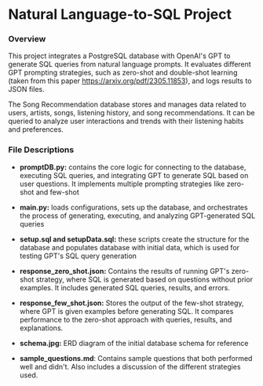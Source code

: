 # Natural Language-to-SQL Project

### Overview
This project integrates a PostgreSQL database with OpenAI's GPT to generate SQL queries from natural language prompts. It evaluates different GPT prompting strategies, such as zero-shot and double-shot learning (taken from this paper https://arxiv.org/pdf/2305.11853), and logs results to JSON files.

The Song Recommendation database stores and manages data related to users, artists, songs, listening history, and song recommendations. It can be queried to analyze user interactions and trends with their listening habits and preferences.

### File Descriptions
- **promptDB.py:** contains the core logic for connecting to the database, executing SQL queries, and integrating GPT to generate SQL based on user questions. It implements multiple prompting strategies like zero-shot and few-shot

- **main.py:** loads configurations, sets up the database, and orchestrates the process of generating, executing, and analyzing GPT-generated SQL queries

- **setup.sql and setupData.sql:** these scripts create the structure for the database and populates database with initial data, which is used for testing GPT's SQL query generation

- **response_zero_shot.json:** Contains the results of running GPT's zero-shot strategy, where SQL is generated based on questions without prior examples. It includes generated SQL queries, results, and errors.

- **response_few_shot.json:** Stores the output of the few-shot strategy, where GPT is given examples before generating SQL. It compares performance to the zero-shot approach with queries, results, and explanations.

- **schema.jpg:** ERD diagram of the initial database schema for reference

- **sample_questions.md**: Contains sample questions that both performed well and didn't. Also includes a discussion of the different strategies used.